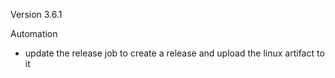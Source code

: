 Version 3.6.1

Automation
- update the release job to create a release and upload the linux artifact to it

